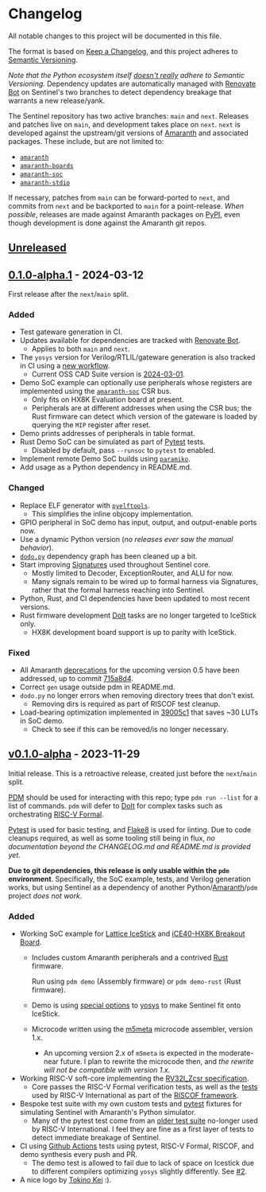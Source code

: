 # Changelog

All notable changes to this project will be documented in this file.

The format is based on [Keep a Changelog](https://keepachangelog.com/en/1.0.0/),
and this project adheres to [Semantic Versioning](https://semver.org/spec/v2.0.0.html).

_Note that the Python ecosystem itself [doesn't really](https://iscinumpy.dev/post/bound-version-constraints/)
adhere to Semantic Versioning._ Dependency updates are automatically managed
with [Renovate Bot](https://www.mend.io/renovate/) on Sentinel's two branches
to detect dependency breakage that warrants a new release/yank.

The Sentinel repository has two active branches: `main` and `next`. Releases
and patches live on `main`, and development takes place on `next`. `next` is
developed against the upstream/git versions of [Amaranth] and associated
packages. These include, but are not limited to:

* [`amaranth`]
* [`amaranth-boards`]
* [`amaranth-soc`]
* [`amaranth-stdio`]

If necessary, patches from `main` can be forward-ported to `next`, and commits
from `next` and be backported to `main` for a point-release. _When possible_,
releases are made against Amaranth packages on [PyPI](https://pypi.org/), even
though development is done against the Amaranth git repos.


## [Unreleased]


## [0.1.0-alpha.1] - 2024-03-12

First release after the `next`/`main` split.

### Added
- Test gateware generation in CI.
- Updates available for dependencies are tracked with [Renovate Bot](https://www.mend.io/renovate/).
  - Applies to both `main` and `next`.
- The `yosys` version for Verilog/RTLIL/gateware generation is also tracked in
  CI using a [new workflow](https://github.com/cr1901/sentinel/actions/workflows/update-yosys.yml).
  - Current OSS CAD Suite version is [2024-03-01](https://github.com/YosysHQ/oss-cad-suite-build/releases/tag/2024-03-01).
- Demo SoC example can optionally use peripherals whose registers are
  implemented using the [`amaranth-soc`] CSR bus.
  - Only fits on HX8K Evaluation board at present.
  - Peripherals are at different addresses when using the CSR bus; the Rust
    firmware can detect which version of the gateware is loaded by querying
    the `MIP` register after reset.
- Demo prints addresses of peripherals in table format.
- Rust Demo SoC can be simulated as part of [Pytest] tests.
  - Disabled by default, pass `--runsoc` to `pytest` to enabled.
- Implement remote Demo SoC builds using [`paramiko`](https://www.paramiko.org/index.html).
- Add usage as a Python dependency in README.md.


### Changed
- Replace ELF generator with [`pyelftools`](https://github.com/eliben/pyelftools).
  - This simplifies the inline objcopy implementation.
- GPIO peripheral in SoC demo has input, output, and output-enable ports now.
- Use a dynamic Python version (_no releases ever saw the manual behavior_).
- [`dodo.py`](https://pydoit.org/) dependency graph has been cleaned up a bit.
- Start improving [Signatures](https://amaranth-lang.org/docs/amaranth/latest/stdlib/wiring.html#signatures)
  used throughout Sentinel core.
  - Mostly limited to Decoder, ExceptionRouter, and ALU for now.
  - Many signals remain to be wired up to formal harness via Signatures, rather
    that the formal harness reaching into Sentinel.
- Python, Rust, and CI dependencies have been updated to most recent versions.
- Rust firmware development [DoIt] tasks are no longer targeted to IceStick
  only.
  - HX8K development board support is up to parity with IceStick.


### Fixed
- All Amaranth [deprecations](https://amaranth-lang.org/docs/amaranth/latest/changes.html#migrating-from-version-0-4)
  for the upcoming version 0.5 have been addressed, up to commit [715a8d4](https://github.com/amaranth-lang/amaranth/tree/715a8d4).
- Correct `gen` usage outside pdm in README.md.
- `dodo.py` no longer errors when removing directory trees that don't exist.
  - Removing dirs is required as part of RISCOF test cleanup.
- Load-bearing optimization implemented in [39005c1](https://github.com/cr1901/sentinel/tree/39005c1)
  that saves ~30 LUTs in SoC demo.
  - Check to see if this can be removed/is no longer necessary.


## [v0.1.0-alpha] - 2023-11-29

Initial release. This is a retroactive release, created just before the
`next`/`main` split.

[PDM](https://pdm-project.org) should be used for interacting with this repo;
type `pdm run --list` for a list of commands. `pdm` will defer to [DoIt] for
complex tasks such as orchestrating [RISC-V Formal](https://github.com/YosysHQ/riscv-formal).

[Pytest](https://pytest.org) is used for basic testing, and [Flake8](https://flake8.pycqa.org)
is used for linting. Due to code cleanups required, as well as some tooling
still being in flux, _no documentation beyond the CHANGELOG.md and README.md
is provided yet._

**Due to git dependencies, this release is only usable within the `pdm`
environment**. Specifically, the SoC example, tests, and Verilog generation
works, but using Sentinel as a dependency of another Python/[Amaranth]/`pdm`
project _does not work_.

### Added
- Working SoC example for [Lattice IceStick](https://www.latticesemi.com/icestick)
  and [iCE40-HX8K Breakout Board](https://www.latticesemi.com/Products/DevelopmentBoardsAndKits/iCE40HX8KBreakoutBoard.aspx).
  - Includes custom Amaranth peripherals and a contrived [Rust](https://www.rust-lang.org/)
    firmware.
    
    Run using `pdm demo` (Assembly firmware) or `pdm demo-rust` (Rust firmware).
  - Demo is using [special options](https://libera.irclog.whitequark.org/yosys/2023-11-20#1700497858-1700497760)
    to [yosys](https://yosyshq.net/yosys/) to make Sentinel fit onto IceStick.
  - Microcode written using the [m5meta](https://github.com/brouhaha/m5meta/)
    microcode assembler, version 1.x.
    - An upcoming version 2.x of `m5meta` is expected in the moderate-near
      future. I plan to rewrite the microcode then, and _the rewrite will not
      be compatible with version 1.x._
- Working RISC-V soft-core implementing the [RV32I_Zcsr specification](https://github.com/riscv/riscv-isa-manual/releases/tag/Ratified-IMAFDQC).
  - Core passes the RISC-V Formal verification tests, as well as the [tests](https://github.com/riscv-non-isa/riscv-arch-test)
    used by RISC-V International as part of the [RISCOF framework](https://github.com/riscv-software-src/riscof).
- Bespoke test suite with my own custom tests and [pytest] fixtures for
  simulating Sentinel with Amaranth's Python simulator.
  - Many of the pytest test come from an [older test suite](https://github.com/riscv-software-src/riscv-tests)
    no-longer used by RISC-V International. I feel they are fine as a first
    layer of tests to detect immediate breakage of Sentinel.
- CI using [Github Actions](https://github.com/cr1901/sentinel/actions) tests
  using pytest, RISC-V Formal, RISCOF, and demo synthesis every push and PR.
  - The demo test is allowed to fail due to lack of space on Icestick due to
    different compilers optimizing `yosys` slightly differently. See
    [#2](https://github.com/cr1901/sentinel/issues/2).
- A nice logo by [Tokino Kei](https://tokinokei.carrd.co/) :).

[Amaranth]: https://amaranth-lang.org/
[`amaranth`]: https://github.com/amaranth-lang/amaranth
[`amaranth-boards`]: https://github.com/amaranth-lang/amaranth-boards
[`amaranth-soc`]: https://github.com/amaranth-lang/amaranth-soc
[`amaranth-stdio`]: https://github.com/amaranth-lang/amaranth-stdio
[DoIt]: https://pydoit.org/
[pytest]: https://pytest.org

[Unreleased]: https://github.com/cr1901/sentinel/compare/v0.1.0-alpha.1..HEAD
[0.1.0-alpha.1]: https://github.com/cr1901/sentinel/compare/v0.1.0-alpha..v0.1.0-alpha.1
[v0.1.0-alpha]: https://github.com/cr1901/sentinel/releases/tag/v0.1.0-alpha

<!-- Skeleton generated by git-cliff. Maintained by hand. -->
